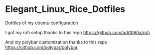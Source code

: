 # Elegant_Linux_Rice_Dotfiles
Dotfiles of my ubuntu configuration


I got my rofi setup thanks to this repo https://github.com/adi1090x/rofi

And my polybar customization thanks to this repo https://github.com/polybar/polybar
